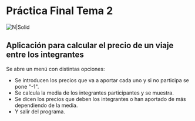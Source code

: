 # Práctica Final Tema 2

![N|Solid](https://i.postimg.cc/tRVNSbjT/Mesa-de-trabajo-41.png)

## Aplicación para calcular el precio de un viaje entre los integrantes

Se abre un menú con distintas opciones:
 + Se introducen los precios que va a aportar cada uno y si no participa se pone "-1".
 + Se calcula la media de los integrantes participantes y se muestra.
 + Se dicen los precios que deben los integrantes o han aportado de más dependiendo de la media.
 + Y salir del programa.
